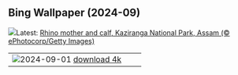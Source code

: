 ## Bing Wallpaper (2024-09)
![](https://www.bing.com/th?id=OHR.RhinoMother_EN-IN4208210232_UHD.jpg&w=1000)Latest: [Rhino mother and calf, Kaziranga National Park, Assam (© ePhotocorp/Getty Images)](https://www.bing.com/th?id=OHR.RhinoMother_EN-IN4208210232_UHD.jpg)

|      |      |      |
| :----: | :----: | :----: |
|![](https://www.bing.com/th?id=OHR.ThamesLondon_EN-IN2201451554_UHD.jpg&pid=hp&w=384&h=216&rs=1&c=4)2024-09-01 [download 4k](https://www.bing.com/th?id=OHR.ThamesLondon_EN-IN2201451554_UHD.jpg)|